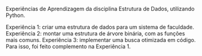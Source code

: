 Experiências de Aprendizagem da disciplina Estrutura de Dados, utilizando Python.

Experiência 1: criar uma estrutura de dados para um sistema de faculdade.
Experiência 2: montar uma estrutura de árvore binária, com as funções mais comuns.
Experiência 3: implementar uma busca otimizada em código. Para isso, foi feito complemento na Experiência 1.
